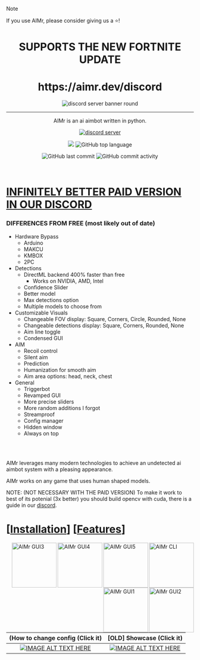 
> [!NOTE]
> If you use AIMr, please consider giving us a ⭐!

<h1 align="center">SUPPORTS THE NEW FORTNITE UPDATE</h1>
<h1 align="center">https://aimr.dev/discord</h1>

<div align="center">
  
![discord server banner round](https://github.com/user-attachments/assets/0bf2db33-40c8-4cac-a170-3604c7f89e22)

---

<p align="center">AIMr is an ai aimbot written in python.</p>




  
[![discord server](https://dcbadge.limes.pink/api/server/aimr)](https://aimr.dev/discord)

![](https://hits.seeyoufarm.com/api/count/incr/badge.svg?url=https%3A%2F%2Fgithub.com%2Fkbdevs%2Fai-aimbot&count_bg=%239279B5&title_bg=%23555555&icon=&icon_color=%23FFFFFF&title=Views&edge_flat=false) ![GitHub top language](https://img.shields.io/github/languages/top/ai-aimbot/aimr?labelColor=%235B5B5B&color=%23907FB0)

![GitHub last commit](https://img.shields.io/github/last-commit/ai-aimbot/AIMr?labelColor=%235B5B5B&color=%23907FB0) ![GitHub commit activity](https://img.shields.io/github/commit-activity/w/ai-aimbot/AIMr?labelColor=%235B5B5B&color=%238A79AA)


  
</div>
<br>

# **[INFINITELY BETTER PAID VERSION IN OUR DISCORD](https://aimr.dev/discord)** <br>
### DIFFERENCES FROM FREE (most likely out of date)
- Hardware Bypass
  - Arduino
  - MAKCU
  - KMBOX
  - 2PC
- Detections
  - DirectML backend 400% faster than free
    - Works on NVIDIA, AMD, Intel
  - Confidence Slider
  - Better model
  - Max detections option
  - Multiple models to choose from
- Customizable Visuals
  - Changeable FOV display: Square, Corners, Circle, Rounded, None
  - Changeable detections display: Square, Corners, Rounded, None
  - Aim line toggle
  - Condensed GUI
- AIM
  - Recoil control
  - Silent aim
  - Prediction
  - Humanization for smooth aim
  - Aim area options: head, neck, chest
- General
  - Triggerbot
  - Revamped GUI 
  - More precise sliders
  - More random additions I forgot
  - Streamproof
  - Config manager
  - Hidden window
  - Always on top



<br>
<br>


AIMr leverages many modern technologies to achieve an undetected ai aimbot system with a pleasing appearance.

AIMr works on any game that uses human shaped models.

NOTE: (NOT NECESSARY WITH THE PAID VERSION) To make it work to best of its potenial (3x better) you should build opencv with cuda, there is a guide in our [discord](https://aimr.dev/discord).



# \[[Installation](https://github.com/ai-aimbot/AIMr/blob/main/installation.md)\] \[[Features](https://github.com/ai-aimbot/AIMr/blob/main/info.md)\]



<img src="https://i.imgur.com/it7Bdm9.png" alt="AIMr CLI" align="right" height="120px">
<img src="https://i.imgur.com/dxtjFgf.png" alt="AIMr GUI5" align="right" height="120px">
<img src="https://i.imgur.com/sUEttCN.png" alt="AIMr GUI4" align="right" height="120px">
<img src="https://i.imgur.com/CqBgZiH.png" alt="AIMr GUI3" align="right" height="120px">
<img src="https://i.imgur.com/NnGKeN9.png" alt="AIMr GUI2" align="right" height="120px">
<img src="https://i.imgur.com/UNmCZg7.png" alt="AIMr GUI1" align="right" height="120px">


(How to change config (Click it) | [OLD] Showcase (Click it)
:-------------------------:|:-------------------------:
[![IMAGE ALT TEXT HERE](https://img.youtube.com/vi/6cuxB7WoMjA/0.jpg)](https://www.youtube.com/watch?v=6cuxB7WoMjA)  |  [![IMAGE ALT TEXT HERE](https://img.youtube.com/vi/N2wy5XQ-37c/0.jpg)](https://www.youtube.com/watch?v=N2wy5XQ-37c)
